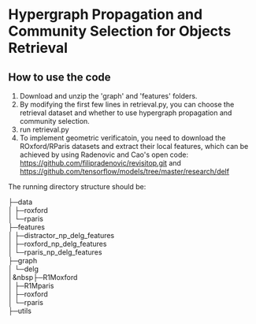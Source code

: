 # Hypergraph Propagation and Community Selection for Objects Retrieval

## How to use the code  
1. Download and unzip the 'graph' and 'features' folders.  
2. By modifying the first few lines in retrieval.py, you can choose the retrieval dataset and whether to use hypergraph propagation and community selection.  
3. run retrieval.py  
4. To implement geometric verificatoin, you need to download the ROxford/RParis datasets and extract their local features, which can be achieved by using Radenovic and Cao's open code: https://github.com/filipradenovic/revisitop.git and https://github.com/tensorflow/models/tree/master/research/delf  

The running directory structure should be:

├─data  
│  ├─roxford  
│  └─rparis  
├─features  
│  ├─distractor_np_delg_features   
│  ├─roxford_np_delg_features   
│  └─rparis_np_delg_features  
├─graph  
│  └─delg  
│&nbsp├─R1Moxford  
│      ├─R1Mparis  
│      ├─roxford  
│      └─rparis  
├─utils  

